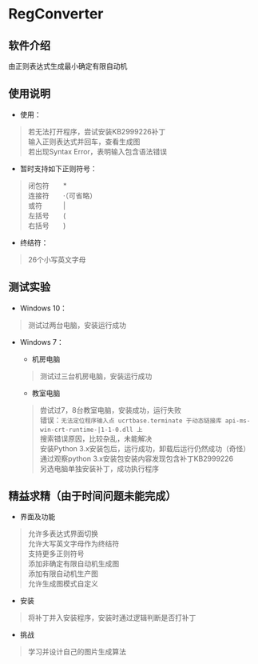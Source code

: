 # RegConverter

## 软件介绍
由正则表达式生成最小确定有限自动机  

## 使用说明
* 使用：
>若无法打开程序，尝试安装KB2999226补丁    
>输入正则表达式并回车，查看生成图  
>若出现Syntax Error，表明输入包含语法错误  

* 暂时支持如下正则符号：
>闭包符　　*  
>连接符　　·（可省略）  
>或符　　　|  
>左括号　　(  
>右括号　　)  

* 终结符：
>26个小写英文字母  

## 测试实验
* Windows 10：
>测试过两台电脑，安装运行成功  

* Windows 7：
  * 机房电脑  
  >测试过三台机房电脑，安装运行成功  

  * 教室电脑  
  >尝试过7，8台教室电脑，安装成功，运行失败  
  >错误：`无法定位程序输入点 ucrtbase.terminate 于动态链接库 api-ms-win-crt-runtime-|1-1-0.dll 上`  
  >搜索错误原因，比较杂乱，未能解决  
  >安装Python 3.x安装包后，运行成功，卸载后运行仍然成功（奇怪）  
  >通过观察python 3.x安装包安装内容发现包含补丁KB2999226  
  >另选电脑单独安装补丁，成功执行程序  

## 精益求精（由于时间问题未能完成）
* 界面及功能
>允许多表达式界面切换  
>允许大写英文字母作为终结符  
>支持更多正则符号  
>添加非确定有限自动机生成图  
>添加有限自动机生产图  
>允许生成图模式自定义  

* 安装
>将补丁并入安装程序，安装时通过逻辑判断是否打补丁  

* 挑战
>学习并设计自己的图片生成算法  

